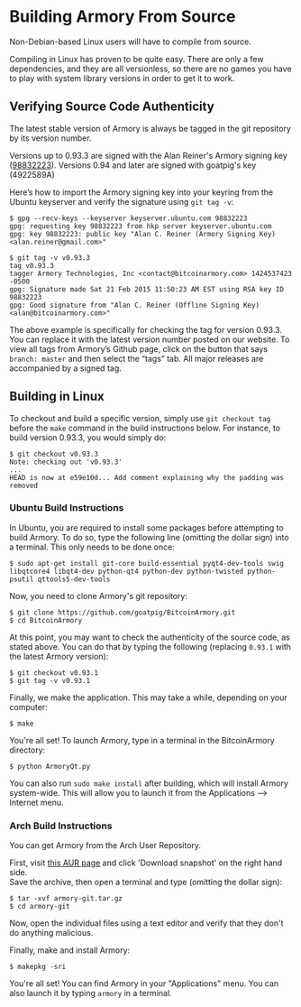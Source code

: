 # Building Armory From Source

Non-Debian-based Linux users will have to compile from source.

Compiling in Linux has proven to be quite easy. There are only a few dependencies, and they are all versionless, so there are no games you have to play with system library versions in order to get it to work.

## Verifying Source Code Authenticity

The latest stable version of Armory is always be tagged in the git repository by its version number.

Versions up to 0.93.3 are signed with the Alan Reiner's Armory signing key ([98832223](https://pgp.mit.edu/pks/lookup?op=vindex&search=0x4AB16AEA98832223)).
Versions 0.94 and later are signed with goatpig's key (4922589A)

Here’s how to import the Armory signing key into your keyring from the Ubuntu keyserver and verify the signature using `git tag -v`:

```
$ gpg --recv-keys --keyserver keyserver.ubuntu.com 98832223
gpg: requesting key 98832223 from hkp server keyserver.ubuntu.com
gpg: key 98832223: public key "Alan C. Reiner (Armory Signing Key) <alan.reiner@gmail.com>"

$ git tag -v v0.93.3
tag v0.93.3
tagger Armory Technologies, Inc <contact@bitcoinarmory.com> 1424537423 -0500
gpg: Signature made Sat 21 Feb 2015 11:50:23 AM EST using RSA key ID 98832223
gpg: Good signature from "Alan C. Reiner (Offline Signing Key) <alan@bitcoinarmory.com>"
```

The above example is specifically for checking the tag for version 0.93.3. You can replace it with the latest version number posted on our website. To view all tags from Armory’s Github page, click on the button that says `branch: master` and then select the “tags” tab. All major releases are accompanied by a signed tag.

## Building in Linux

To checkout and build a specific version, simply use `git checkout tag` before the `make` command in the build instructions below. For instance, to build version 0.93.3, you would simply do:

```
$ git checkout v0.93.3
Note: checking out 'v0.93.3'
...
HEAD is now at e59e10d... Add comment explaining why the padding was removed
```

### Ubuntu Build Instructions

In Ubuntu, you are required to install some packages before attempting to build Armory. To do so, type the following line (omitting the dollar sign) into a terminal. This only needs to be done once:

    $ sudo apt-get install git-core build-essential pyqt4-dev-tools swig libqtcore4 libqt4-dev python-qt4 python-dev python-twisted python-psutil qttools5-dev-tools

Now, you need to clone Armory's git repository:

    $ git clone https://github.com/goatpig/BitcoinArmory.git
    $ cd BitcoinArmory

At this point, you may want to check the authenticity of the source code, as stated above. You can do that by typing the following (replacing `0.93.1` with the latest Armory version):

    $ git checkout v0.93.1
    $ git tag -v v0.93.1

Finally, we make the application. This may take a while, depending on your computer:

    $ make

You're all set! To launch Armory, type in a terminal in the BitcoinArmory directory:

    $ python ArmoryQt.py

You can also run `sudo make install` after building, which will install Armory system-wide. This will allow you to launch it from the Applications –> Internet menu.


### Arch Build Instructions

You can get Armory from the Arch User Repository.

First, visit [this AUR page](https://aur.archlinux.org/packages/armory-git/) and click 'Download snapshot' on the right hand side.  
Save the archive, then open a terminal and type (omitting the dollar sign):

    $ tar -xvf armory-git.tar.gz
    $ cd armory-git

Now, open the individual files using a text editor and verify that they don't do anything malicious.

Finally, make and install Armory:

    $ makepkg -sri

You're all set! You can find Armory in your "Applications" menu. You can also launch it by typing `armory` in a terminal.
